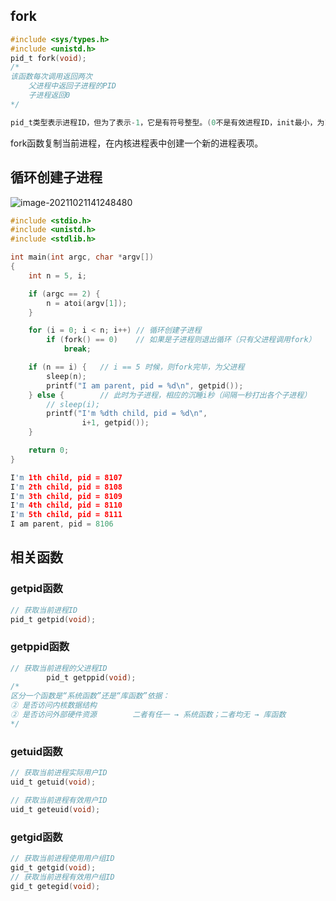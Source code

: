 ## fork

```C
#include <sys/types.h>
#include <unistd.h>
pid_t fork(void);
/*
该函数每次调用返回两次
	父进程中返回子进程的PID
	子进程返回0
*/
```

```C
pid_t类型表示进程ID，但为了表示-1，它是有符号整型。(0不是有效进程ID，init最小，为1)
```

fork函数复制当前进程，在内核进程表中创建一个新的进程表项。

## 循环创建子进程

![image-20211021141248480](https://syz-picture.oss-cn-shenzhen.aliyuncs.com/image-20211021141248480.png)



```C
#include <stdio.h>
#include <unistd.h>
#include <stdlib.h>

int main(int argc, char *argv[])
{
	int n = 5, i;				

	if (argc == 2) {	
		n = atoi(argv[1]);
	}

	for (i = 0; i < n; i++)	// 循环创建子进程
		if (fork() == 0)    // 如果是子进程则退出循环（只有父进程调用fork）
			break;			

	if (n == i) {   // i == 5 时候，则fork完毕，为父进程
		sleep(n);
		printf("I am parent, pid = %d\n", getpid());
	} else {        // 此时为子进程，相应的沉睡i秒（间隔一秒打出各个子进程）
		// sleep(i);
		printf("I'm %dth child, pid = %d\n", 
				i+1, getpid());
	}

	return 0;
}
```

```c
I'm 1th child, pid = 8107
I'm 2th child, pid = 8108
I'm 3th child, pid = 8109
I'm 4th child, pid = 8110
I'm 5th child, pid = 8111
I am parent, pid = 8106
```

## 相关函数

### **getpid函数**

```C
// 获取当前进程ID
pid_t getpid(void);	
```

### getppid函数

```C
// 获取当前进程的父进程ID
		pid_t getppid(void);
/*
区分一个函数是“系统函数”还是“库函数”依据：
② 是否访问内核数据结构
② 是否访问外部硬件资源		二者有任一 → 系统函数；二者均无 → 库函数
*/
```

### getuid函数

```C
// 获取当前进程实际用户ID
uid_t getuid(void);

// 获取当前进程有效用户ID
uid_t geteuid(void);
```

### getgid函数

```C
// 获取当前进程使用用户组ID
gid_t getgid(void);
// 获取当前进程有效用户组ID
gid_t getegid(void);
```

